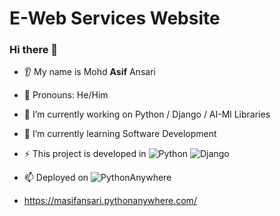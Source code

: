 # E-Web Services Website

### Hi there 👋
* 👂 My name is Mohd **Asif** Ansari 
* 👩 Pronouns: He/Him
* 🔭 I’m currently working on Python / Django / AI-Ml Libraries
* 🌱 I’m currently learning Software Development
* ⚡ This project is developed in    ![Python](https://img.shields.io/badge/python-3670A0?style=for-the-badge&logo=python&logoColor=ffdd54) ![Django](https://img.shields.io/badge/django-%23092E20.svg?style=for-the-badge&logo=django&logoColor=white)

* 📫 Deployed on
  ![PythonAnywhere](https://img.shields.io/badge/pythonanywhere-%232F9FD7.svg?style=for-the-badge&logo=pythonanywhere&logoColor=151515)
* https://masifansari.pythonanywhere.com/
